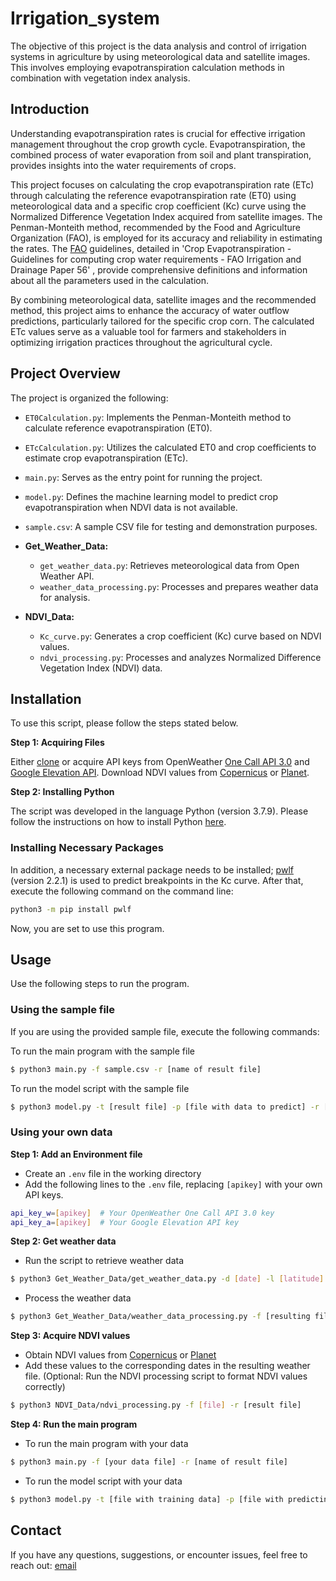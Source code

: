 # Irrigation_system
The objective of this project is the data analysis and control of irrigation systems in agriculture by using meteorological data and satellite images. This involves employing evapotranspiration calculation methods in combination with vegetation index analysis.

## Introduction

Understanding evapotranspiration rates is crucial for effective irrigation management throughout the crop growth cycle. Evapotranspiration, the combined process of water evaporation from soil and plant transpiration, provides insights into the water requirements of crops.

This project focuses on calculating the crop evapotranspiration rate (ETc) through calculating the reference evapotranspiration rate (ET0) using meteorological data and a specific crop coefficient (Kc) curve using the Normalized Difference Vegetation Index acquired from satellite images. The Penman-Monteith method, recommended by the Food and Agriculture Organization (FAO), is employed for its accuracy and reliability in estimating the rates. The [FAO](https://www.fao.org/3/x0490e/x0490e00.htm) guidelines, detailed in 'Crop Evapotranspiration - Guidelines for computing crop water requirements - FAO Irrigation and Drainage Paper 56' , provide comprehensive definitions and information about all the parameters used in the calculation.

By combining meteorological data, satellite images and the recommended method, this project aims to enhance the accuracy of water outflow predictions, particularly tailored for the specific crop corn. The calculated ETc values serve as a valuable tool for farmers and stakeholders in optimizing irrigation practices throughout the agricultural cycle.

## Project Overview
The project is organized the following:

- `ET0Calculation.py`: Implements the Penman-Monteith method to calculate reference evapotranspiration (ET0).
- `ETcCalculation.py`: Utilizes the calculated ET0 and crop coefficients to estimate crop evapotranspiration (ETc).
- `main.py`: Serves as the entry point for running the project.
- `model.py`: Defines the machine learning model to predict crop evapotranspiration when NDVI data is not available.
- `sample.csv`: A sample CSV file for testing and demonstration purposes.

- **Get_Weather_Data:**
  - `get_weather_data.py`: Retrieves meteorological data from Open Weather API.
  - `weather_data_processing.py`: Processes and prepares weather data for analysis.

- **NDVI_Data:**
  - `Kc_curve.py`: Generates a crop coefficient (Kc) curve based on NDVI values.
  - `ndvi_processing.py`: Processes and analyzes Normalized Difference Vegetation Index (NDVI) data.

## Installation
To use this script, please follow the steps stated below.

**Step 1: Acquiring Files**

Either [clone](https://github.com/Susanreefman/Irrigation_system/blob/main/sample.csv) or acquire API keys from OpenWeather [One Call API 3.0](https://openweathermap.org/api/one-call-3)
and [Google Elevation API](https://developers.google.com/maps/documentation/elevation/overview). Download NDVI values from [Copernicus](https://www.copernicus.eu/en/access-data) or [Planet](https://developers.planet.com/docs/basemaps/).

**Step 2: Installing Python**

The script was developed in the language Python (version 3.7.9). Please follow the instructions on how to install Python [here](https://docs.python.org/3/index.html).

### Installing Necessary Packages

In addition, a necessary external package needs to be installed; [pwlf](https://jekel.me/piecewise_linear_fit_py/index.html) (version 2.2.1) is used to predict breakpoints in the Kc curve. After that, execute the following command on the command line:

```bash
python3 -m pip install pwlf
```
Now, you are set to use this program.

## Usage
Use the following steps to run the program. 

### Using the sample file

If you are using the provided sample file, execute the following commands:

To run the main program with the sample file
```bash
$ python3 main.py -f sample.csv -r [name of result file]
```
To run the model script with the sample file
```bash
$ python3 model.py -t [result file] -p [file with data to predict] -r [name of result file]
```

### Using your own data
**Step 1: Add an Environment file**
- Create an `.env` file in the working directory
- Add the following lines to the `.env` file, replacing `[apikey]` with your own API keys. 

```bash
api_key_w=[apikey]  # Your OpenWeather One Call API 3.0 key
api_key_a=[apikey]  # Your Google Elevation API key
```

**Step 2: Get weather data**
- Run the script to retrieve weather data
```bash
$ python3 Get_Weather_Data/get_weather_data.py -d [date] -l [latitude] -o [longitude] -r [result file]
```
- Process the weather data
```bash
$ python3 Get_Weather_Data/weather_data_processing.py -f [resulting file] -r [new result file]
```

**Step 3: Acquire NDVI values**
- Obtain NDVI values from [Copernicus](https://www.copernicus.eu/en/access-data) or [Planet](https://developers.planet.com/docs/basemaps/)
- Add these values to the corresponding dates in the resulting weather file.
(Optional: Run the NDVI processing script to format NDVI values correctly)
```bash
$ python3 NDVI_Data/ndvi_processing.py -f [file] -r [result file]
```

**Step 4: Run the main program**

- To run the main program with your data
```bash
$ python3 main.py -f [your data file] -r [name of result file]
```

- To run the model script with your data
```bash
$ python3 model.py -t [file with training data] -p [file with predicting data] -r [result file]
```

## Contact
If you have any questions, suggestions, or encounter issues, feel free to reach out:
 [email](mailto:h.s.reefman@st.hanze.nl)
